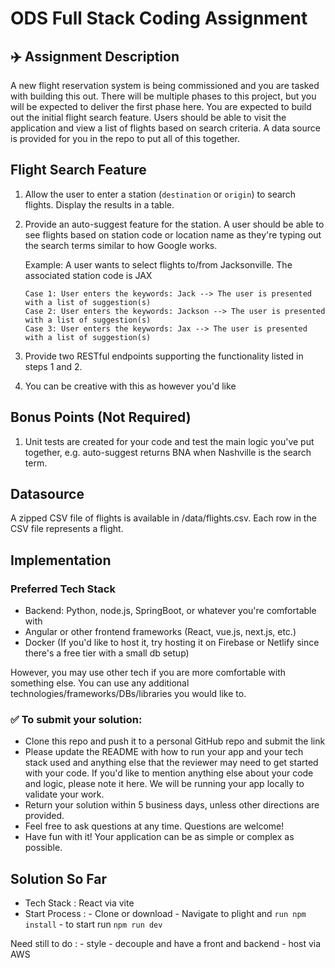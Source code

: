 # ODS Full Stack Coding Assignment

## ✈️ Assignment Description
A new flight reservation system is being commissioned and you are tasked with building this out. There will be multiple phases to this project, but you will be expected to deliver the first phase here. You are expected to build out the initial flight search feature. Users should be able to visit the application and view a list of flights based on search criteria. A data source is provided for you in the repo to put all of this together.

## Flight Search Feature

1. Allow the user to enter a station (`destination` or `origin`) to search flights. Display the results in a table.

2. Provide an auto-suggest feature for the station. A user should be able to see flights based on station code or location name as they're typing out the search terms similar to how Google works.

   Example: A user wants to select flights to/from Jacksonville. The associated station code is JAX

       Case 1: User enters the keywords: Jack --> The user is presented with a list of suggestion(s)
       Case 2: User enters the keywords: Jackson --> The user is presented with a list of suggestion(s)
       Case 3: User enters the keywords: Jax --> The user is presented with a list of suggestion(s)

3. Provide two RESTful endpoints supporting the functionality listed in steps 1 and 2.

4. You can be creative with this as however you'd like

## Bonus Points (Not Required)
1. Unit tests are created for your code and test the main logic you've put together, e.g. auto-suggest returns BNA when Nashville is the search term.

## Datasource
A zipped CSV file of flights is available in /data/flights.csv. Each row in the CSV file represents a flight.

## Implementation

### Preferred Tech Stack
* Backend: Python, node.js, SpringBoot, or whatever you're comfortable with
* Angular or other frontend frameworks (React, vue.js, next.js, etc.)
* Docker (If you'd like to host it, try hosting it on Firebase or Netlify since there's a free tier with a small db setup)

However, you may use other tech if you are more comfortable with something else. You can use any additional technologies/frameworks/DBs/libraries you would like to.

### ✅ To submit your solution:
* Clone this repo and push it to a personal GitHub repo and submit the link
* Please update the README with how to run your app and your tech stack used and anything else that the reviewer may need to get started with your code. If you'd like to mention anything else about your code and logic, please note it here. We will be running your app locally to validate your work.
* Return your solution within 5 business days, unless other directions are provided.
* Feel free to ask questions at any time. Questions are welcome!
* Have fun with it! Your application can be as simple or complex as possible.

## Solution So Far
* Tech Stack : React via vite
* Start Process : - Clone or download
                  - Navigate to plight and `run npm install`
                  - to start run `npm run dev`

Need still to do : - style
             - decouple and have a front and backend
             - host via AWS
